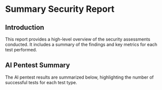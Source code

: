 # Summary Security Report

## Introduction

This report provides a high-level overview of the security assessments conducted. It includes a summary of the findings and key metrics for each test performed.

## AI Pentest Summary

The AI pentest results are summarized below, highlighting the number of successful tests for each test type.
